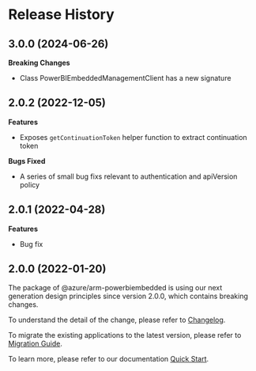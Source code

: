 # Release History
    
## 3.0.0 (2024-06-26)
    
**Breaking Changes**

  - Class PowerBIEmbeddedManagementClient has a new signature
    
## 2.0.2 (2022-12-05)

**Features**

-  Exposes `getContinuationToken` helper function to extract continuation token

**Bugs Fixed**

- A series of small bug fixs relevant to authentication and apiVersion policy

## 2.0.1 (2022-04-28)

**Features**

  - Bug fix

## 2.0.0 (2022-01-20)

The package of @azure/arm-powerbiembedded is using our next generation design principles since version 2.0.0, which contains breaking changes.

To understand the detail of the change, please refer to [Changelog](https://aka.ms/js-track2-changelog).

To migrate the existing applications to the latest version, please refer to [Migration Guide](https://aka.ms/js-track2-migration-guide).

To learn more, please refer to our documentation [Quick Start](https://aka.ms/azsdk/js/mgmt/quickstart).
